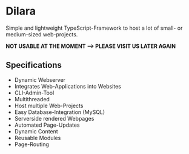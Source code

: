 # Dilara
Simple and lightweight TypeScript-Framework to host a lot of small- or medium-sized web-projects.

**NOT USABLE AT THE MOMENT --> PLEASE VISIT US LATER AGAIN**

## Specifications
- Dynamic Webserver
- Integrates Web-Applications into Websites
- CLI-Admin-Tool
- Multithreaded
- Host multiple Web-Projects
- Easy Database-Integration (MySQL)
- Serverside rendered Webpages
- Automated Page-Updates
- Dynamic Content
- Reusable Modules
- Page-Routing